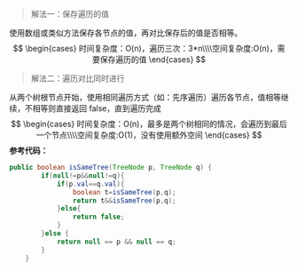 > 解法一：保存遍历的值

使用数组或类似方法保存各节点的值，再对比保存后的值是否相等。
$$
\begin{cases} 时间复杂度：O(n)，遍历三次：3*n\\\\空间复杂度:O(n)，需要保存遍历的值 \end{cases}
$$


> 解法二：遍历对比同时进行

从两个树根节点开始，使用相同遍历方式（如：先序遍历）遍历各节点，值相等继续，不相等则直接返回 false，直到遍历完成
$$
\begin{cases} 时间复杂度：O(n)，最多是两个树相同的情况，会遍历到最后一个节点\\\\空间复杂度:O(1)，没有使用额外空间 \end{cases}
$$
**参考代码：**

```java
public boolean isSameTree(TreeNode p, TreeNode q) {
        if(null!=p&&null!=q){
            if(p.val==q.val){
                boolean t=isSameTree(p,q);
                return t&&isSameTree(p,q);
            }else{
                return false;
            }
        }else {
            return null == p && null == q;
        }
    }
```

